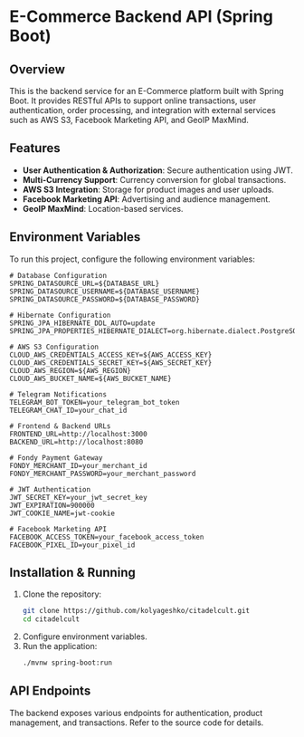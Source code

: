 # E-Commerce Backend API (Spring Boot)

## Overview
This is the backend service for an E-Commerce platform built with Spring Boot. It provides RESTful APIs to support online transactions, user authentication, order processing, and integration with external services such as AWS S3, Facebook Marketing API, and GeoIP MaxMind.

## Features

- **User Authentication & Authorization**: Secure authentication using JWT.
- **Multi-Currency Support**: Currency conversion for global transactions.
- **AWS S3 Integration**: Storage for product images and user uploads.
- **Facebook Marketing API**: Advertising and audience management.
- **GeoIP MaxMind**: Location-based services.

## Environment Variables
To run this project, configure the following environment variables:

```env
# Database Configuration
SPRING_DATASOURCE_URL=${DATABASE_URL}
SPRING_DATASOURCE_USERNAME=${DATABASE_USERNAME}
SPRING_DATASOURCE_PASSWORD=${DATABASE_PASSWORD}

# Hibernate Configuration
SPRING_JPA_HIBERNATE_DDL_AUTO=update
SPRING_JPA_PROPERTIES_HIBERNATE_DIALECT=org.hibernate.dialect.PostgreSQLDialect

# AWS S3 Configuration
CLOUD_AWS_CREDENTIALS_ACCESS_KEY=${AWS_ACCESS_KEY}
CLOUD_AWS_CREDENTIALS_SECRET_KEY=${AWS_SECRET_KEY}
CLOUD_AWS_REGION=${AWS_REGION}
CLOUD_AWS_BUCKET_NAME=${AWS_BUCKET_NAME}

# Telegram Notifications
TELEGRAM_BOT_TOKEN=your_telegram_bot_token
TELEGRAM_CHAT_ID=your_chat_id

# Frontend & Backend URLs
FRONTEND_URL=http://localhost:3000
BACKEND_URL=http://localhost:8080

# Fondy Payment Gateway
FONDY_MERCHANT_ID=your_merchant_id
FONDY_MERCHANT_PASSWORD=your_merchant_password

# JWT Authentication
JWT_SECRET_KEY=your_jwt_secret_key
JWT_EXPIRATION=900000
JWT_COOKIE_NAME=jwt-cookie

# Facebook Marketing API
FACEBOOK_ACCESS_TOKEN=your_facebook_access_token
FACEBOOK_PIXEL_ID=your_pixel_id
```

## Installation & Running

1. Clone the repository:
   ```sh
   git clone https://github.com/kolyageshko/citadelcult.git
   cd citadelcult
   ```
2. Configure environment variables.
3. Run the application:
   ```sh
   ./mvnw spring-boot:run
   ```

## API Endpoints
The backend exposes various endpoints for authentication, product management, and transactions. Refer to the source code for details.
